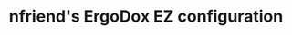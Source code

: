 ---
layout: layouts/keymapdb_entry.njk
OS: ['Windows', 'MacOS']
keymapAuthor: nfriend
firmware: QMK
hasHomeRowMods: False
hasLetterOnThumb: False
keymapImage: https://i.imgur.com/CMMmdBc.png
keyCount: 76
keyboard: ErgoDox EZ
baseLayouts: ["QWERTY"]
languages: ['English']
layerCount: 12
title: "nfriend's ErgoDox EZ configuration"
isSplit: False
stagger: columnar
summary: 
keymapUrl: https://github.com/nfriend/qmk_firmware/tree/master/keyboards/ergodox_ez/keymaps/nfriend
writeup: https://github.com/nfriend/qmk_firmware/tree/master/keyboards/ergodox_ez/keymaps/nfriend/readme.md
---